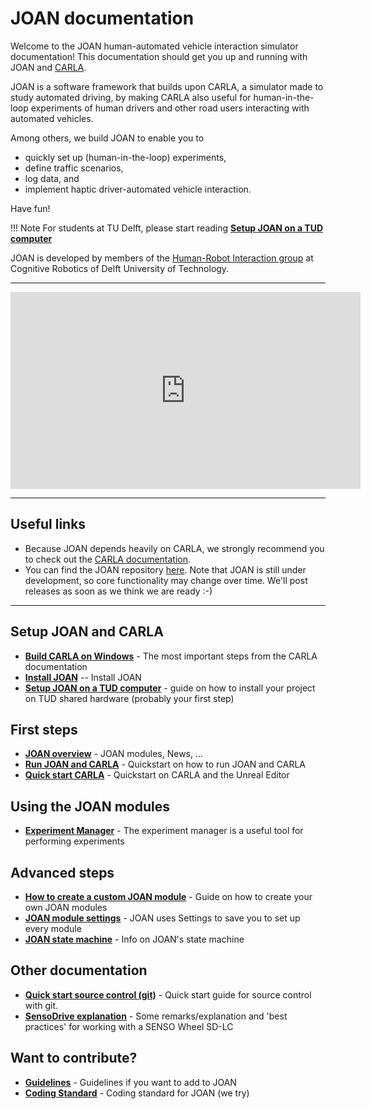 # JOAN documentation

Welcome to the JOAN human-automated vehicle interaction simulator documentation! This documentation should get you up and running with JOAN and [CARLA](http://carla.org).

JOAN is a software framework that builds upon CARLA, a simulator made to study automated driving, by making CARLA also useful for human-in-the-loop experiments of human drivers and other road users interacting with automated vehicles. 

Among others, we build JOAN to enable you to 

- quickly set up (human-in-the-loop) experiments, 
- define traffic scenarios, 
- log data, and 
- implement haptic driver-automated vehicle interaction.

Have fun!

!!! Note
    For students at TU Delft, please start reading __[Setup JOAN on a TUD computer](setup-on-tud-shared-hardware.md)__

JOAN is developed by members of the [Human-Robot Interaction group](https://delfthapticslab.nl) at Cognitive Robotics of Delft University of Technology.

---

<iframe width="560" height="315" src="https://www.youtube.com/embed/TLLw48isYJU" frameborder="0" allow="accelerometer; autoplay; encrypted-media; gyroscope; picture-in-picture" allowfullscreen></iframe>

--- 

## Useful links

- Because JOAN depends heavily on CARLA, we strongly recommend you to check out the [CARLA documentation](https://carla.readthedocs.io/en/latest/). 
- You can find the JOAN repository [here][repolink]. Note that JOAN is still under development, so core functionality may change over time. We'll post releases as soon as we think we are ready :-)

[repolink]: https://gitlab.tudelft.nl/tud-cor-hri/joan-framework/joan

--- 

## Setup JOAN and CARLA
* __[Build CARLA on Windows](setup-carla-windows.md)__ - The most important steps from the CARLA documentation
* __[Install JOAN](setup-joan.md)__ -- Install JOAN
* __[Setup JOAN on a TUD computer](setup-on-tud-shared-hardware.md)__ - guide on how to install your project on TUD shared hardware (probably your first step)

## First steps
* __[JOAN overview](firststeps-joan-overview.md)__ - JOAN modules, News, ...
* __[Run JOAN and CARLA](firststeps-joan-run.md)__ - Quickstart on how to run JOAN and CARLA
* __[Quick start CARLA](firststeps-carle-ue4.md)__ - Quickstart on CARLA and the Unreal Editor

## Using the JOAN modules
* __[Experiment Manager](modules-experimentmanager.md)__ - The experiment manager is a useful tool for performing experiments

## Advanced steps
* __[How to create a custom JOAN module](advancedsteps-add-custom-module.md)__ - Guide on how to create your own JOAN modules
* __[JOAN module settings](advancedsteps-settings.md)__ - JOAN uses Settings to save you to set up every module
* __[JOAN state machine](advancedsteps-state-machine.md)__ - Info on JOAN's state machine


## Other documentation
* __[Quick start source control (git)](other-git.md)__ - Quick start guide for source control with git.
* __[SensoDrive explanation](other-sensodrive.md)__ - Some remarks/explanation and 'best practices' for working with a SENSO Wheel SD-LC

## Want to contribute?
* __[Guidelines](contributing-guidelines.md)__ - Guidelines if you want to add to JOAN
* __[Coding Standard](contributing-coding-standard.md)__ - Coding standard for JOAN (we try)

